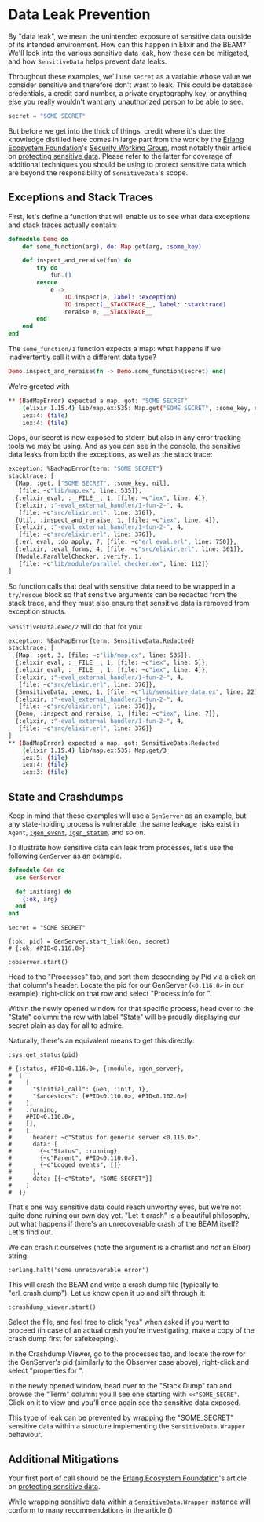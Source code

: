 # Data Leak Prevention

By "data leak", we mean the unintended exposure of sensitive data outside of
its intended environment. How can this happen in Elixir and the BEAM? We'll
look into the various sensitive data leak, how these can be mitigated, and
how `SensitiveData` helps prevent data leaks.

Throughout these examples, we'll use `secret` as a variable whose value we
consider sensitive and therefore don't want to leak. This could be
database credentials, a credit card number, a private cryptography key,
or anything else you really wouldn't want any unauthorized person to be
able to see.

```elixir
secret = "SOME SECRET"
```

But before we get into the thick of things, credit where it's due: the
knowledge distilled here comes in large
part from the work by the [Erlang Ecosystem Foundation](https://erlef.org/)'s
[Security Working Group](https://erlef.org/wg/security), most notably their
article on
[protecting sensitive data](https://erlef.github.io/security-wg/secure_coding_and_deployment_hardening/sensitive_data.html).
Please refer to the latter for coverage of additional techniques you should be
using to protect sensitive data which are beyond the responsibility
of `SensitiveData`'s scope.

## Exceptions and Stack Traces

First, let's define a function that will enable us to see what data
exceptions and stack traces actually contain:

```elixir
defmodule Demo do
    def some_function(arg), do: Map.get(arg, :some_key)

    def inspect_and_reraise(fun) do
        try do
            fun.()
        rescue
            e ->
                IO.inspect(e, label: :exception)
                IO.inspect(__STACKTRACE__, label: :stacktrace)
                reraise e, __STACKTRACE__
        end
    end
end
```

The `some_function/1` function expects a map: what happens if we
inadvertently call it with a different data type?

```elixir
Demo.inspect_and_reraise(fn -> Demo.some_function(secret) end)
```

We're greeted with

```sh
** (BadMapError) expected a map, got: "SOME SECRET"
    (elixir 1.15.4) lib/map.ex:535: Map.get("SOME SECRET", :some_key, nil)
    iex:4: (file)
    iex:4: (file)
```

Oops, our secret is now exposed to stderr, but also in any error tracking tools
we may be using. And as you can see in the console, the sensitive data leaks
from both the exceptions, as well as the stack trace:

```sh
exception: %BadMapError{term: "SOME SECRET"}
stacktrace: [
  {Map, :get, ["SOME SECRET", :some_key, nil],
   [file: ~c"lib/map.ex", line: 535]},
  {:elixir_eval, :__FILE__, 1, [file: ~c"iex", line: 4]},
  {:elixir, :"-eval_external_handler/1-fun-2-", 4,
   [file: ~c"src/elixir.erl", line: 376]},
  {Util, :inspect_and_reraise, 1, [file: ~c"iex", line: 4]},
  {:elixir, :"-eval_external_handler/1-fun-2-", 4,
   [file: ~c"src/elixir.erl", line: 376]},
  {:erl_eval, :do_apply, 7, [file: ~c"erl_eval.erl", line: 750]},
  {:elixir, :eval_forms, 4, [file: ~c"src/elixir.erl", line: 361]},
  {Module.ParallelChecker, :verify, 1,
   [file: ~c"lib/module/parallel_checker.ex", line: 112]}
]
```

So function calls that deal with sensitive data need to be wrapped in a
`try`/`rescue` block so that sensitive arguments can be redacted from the
stack trace, and they must also ensure that sensitive data is removed
from exception structs.

`SensitiveData.exec/2` will do that for you:

```sh
exception: %BadMapError{term: SensitiveData.Redacted}
stacktrace: [
  {Map, :get, 3, [file: ~c"lib/map.ex", line: 535]},
  {:elixir_eval, :__FILE__, 1, [file: ~c"iex", line: 5]},
  {:elixir_eval, :__FILE__, 1, [file: ~c"iex", line: 4]},
  {:elixir, :"-eval_external_handler/1-fun-2-", 4,
   [file: ~c"src/elixir.erl", line: 376]},
  {SensitiveData, :exec, 1, [file: ~c"lib/sensitive_data.ex", line: 22]},
  {:elixir, :"-eval_external_handler/1-fun-2-", 4,
   [file: ~c"src/elixir.erl", line: 376]},
  {Demo, :inspect_and_reraise, 1, [file: ~c"iex", line: 7]},
  {:elixir, :"-eval_external_handler/1-fun-2-", 4,
   [file: ~c"src/elixir.erl", line: 376]}
]
** (BadMapError) expected a map, got: SensitiveData.Redacted
    (elixir 1.15.4) lib/map.ex:535: Map.get/3
    iex:5: (file)
    iex:4: (file)
    iex:3: (file)
```

## State and Crashdumps

Keep in mind that these examples will use a `GenServer` as an example, but any
state-holding process is vulnerable: the same leakage risks exist in `Agent`,
[`:gen_event`](https://www.erlang.org/doc/man/gen_event),
[`:gen_statem`](https://www.erlang.org/doc/man/gen_statem), and so on.

To illustrate how sensitive data can leak from processes, let's use the
following `GenServer` as an example.

```elixir
defmodule Gen do
  use GenServer

  def init(arg) do
    {:ok, arg}
  end
end
```

```
secret = "SOME SECRET"

{:ok, pid} = GenServer.start_link(Gen, secret)
# {:ok, #PID<0.116.0>}

:observer.start()
```

Head to the "Processes" tab, and sort them descending by Pid via a click on that
column's header. Locate the pid for our GenServer (`<0.116.0>` in our example),
right-click on that row and select "Process info for <your pid>".

Within the newly opened window for that specific process, head over to the
"State" column: the row with label "State" will be proudly displaying our
secret plain as day for all to admire.

Naturally, there's an equivalent means to get this directly:

```
:sys.get_status(pid)

# {:status, #PID<0.116.0>, {:module, :gen_server},
#  [
#    [
#      "$initial_call": {Gen, :init, 1},
#      "$ancestors": [#PID<0.110.0>, #PID<0.102.0>]
#    ],
#    :running,
#    #PID<0.110.0>,
#    [],
#    [
#      header: ~c"Status for generic server <0.116.0>",
#      data: [
#        {~c"Status", :running},
#        {~c"Parent", #PID<0.110.0>},
#        {~c"Logged events", []}
#      ],
#      data: [{~c"State", "SOME SECRET"}]
#    ]
#  ]}
```

That's one way sensitive data could reach unworthy eyes, but we're not quite
done ruining our own day yet. "Let it crash" is a beautiful philosophy, but
what happens if there's an unrecoverable crash of the BEAM itself? Let's
find out.

We can crash it ourselves (note the argument is a charlist and *not* an Elixir)
string:

```
:erlang.halt('some unrecoverable error')
```

This will crash the BEAM and write a crash dump file (typically to
"erl_crash.dump"). Let us know open it up and sift through it:

```
:crashdump_viewer.start()
```

Select the file, and feel free to click "yes" when asked if you want to proceed
(in case of an actual crash you're investigating, make a copy of the crash
dump first for safekeeping).

In the Crashdump Viewer, go to the processes tab, and locate the row for the
GenServer's pid (similarly to the Observer case above), right-click and select
"properties for <pid>".

In the newly opened window, head over to the "Stack Dump" tab and browse the
"Term" column: you'll see one starting with `<<"SOME_SECRE"`. Click on it to
view and you'll once again see the sensitive data exposed.

This type of leak can be prevented by wrapping the "SOME_SECRET" sensitive data
within a structure implementing the `SensitiveData.Wrapper` behaviour.

[//]: # (This is used in an HTML anchor: if updated, update links with)
[//]: # (#additional-mitigations in the URL)

## Additional Mitigations

Your first port of call should be the [Erlang Ecosystem Foundation](https://erlef.org/)'s
article on
[protecting sensitive data](https://erlef.github.io/security-wg/secure_coding_and_deployment_hardening/sensitive_data.html).

While wrapping sensitive data within a `SensitiveData.Wrapper` instance will
conform to many recommendations in the article ()

